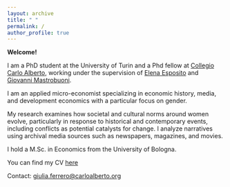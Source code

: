 ```yaml
---
layout: archive
title: " "
permalink: /
author_profile: true
---
```


**Welcome!**

I am a PhD student at the University of Turin and a Phd fellow at [Collegio
Carlo Alberto](https://www.phdpareto.carloalberto.org/giulia-ferrero/), working under the supervision of [Elena Esposito](https://www.elenaesposito.com/) and [Giovanni Mastrobuoni](https://sites.google.com/site/giovannimastrobuoni/).

I am an applied micro-economist specializing in economic history, media, and development
economics with a particular focus on gender. 

My research examines how societal and cultural norms around women evolve, particularly in response to historical and
contemporary events, including conflicts as potential catalysts for change. I analyze narratives
using archival media sources such as newspapers, magazines, and movies.

I hold a M.Sc. in Economics from the University of Bologna.

You can find my CV [here](https://www.dropbox.com/scl/fi/c6ei4qjv68oxd9aasa357/CV_Ferrero_2025.pdf?rlkey=3rdihh85jyylpcumom0hha3mr&st=w8rx0tmy&dl=0)

Contact: [giulia.ferrero@carloalberto.org](mailto:giulia.ferrero@carloalberto.org)
